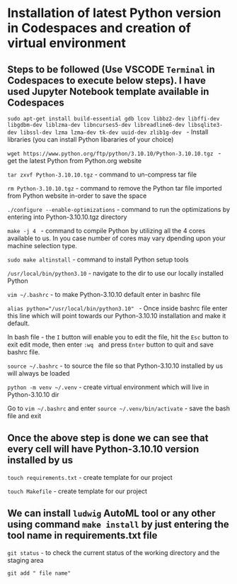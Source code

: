 # Installation of latest Python version in Codespaces and creation of virtual environment
## Steps to be followed (Use VSCODE ```Terminal``` in Codespaces to execute below steps). I have used Jupyter Notebook template available in Codespaces

```sudo apt-get install build-essential gdb lcov libbz2-dev libffi-dev libgdbm-dev liblzma-dev libncurses5-dev libreadline6-dev libsqlite3-dev libssl-dev lzma lzma-dev tk-dev uuid-dev zlib1g-dev ```  - Install libraries (you can install Python libararies of your choice)

```wget https://www.python.org/ftp/python/3.10.10/Python-3.10.10.tgz ``` - get the latest Python from Python.org website

```tar zxvf Python-3.10.10.tgz``` - command to un-compress tar file

```rm Python-3.10.10.tgz``` - command to remove the Python tar file imported from Python website in-order to save the space

```./configure --enable-optimizations``` - command to run the optimizations by entering into Python-3.10.10.tgz directory

```make -j 4 ``` - command to compile Python by utilizing all the 4 cores available to us. In you case number of cores may vary dpending upon your machine selection type.

```sudo make altinstall``` - command to install Python setup tools

```/usr/local/bin/python3.10``` - navigate to the dir to use our locally installed Python

```vim ~/.bashrc``` - to make Python-3.10.10 default enter in bashrc file 

```alias python="/usr/local/bin/python3.10" ``` - Once inside bashrc file enter this line which will point towards our Python-3.10.10 installation and make it default.


In bash file - the ```I``` button will enable you to edit the file, hit the ```Esc``` button to exit edit mode, then enter ```:wq ``` and press ```Enter``` button to quit and save bashrc file.


```source ~/.bashrc``` - to source the file so that Python-3.10.10 installed by us will always be loaded

```python -m venv ~/.venv``` - create virtual environment which will live in Python-3.10.10 dir

Go to  ```vim ~/.bashrc```  and enter  ```source ~/.venv/bin/activate``` - save the bash file and exit

## Once the above step is done we can see that every cell will have Python-3.10.10 version installed by us

```touch requirements.txt``` - create template for our project

```touch Makefile``` - create template for our project

## We can install ```ludwig``` AutoML tool or any other using command ```make install``` by just entering the tool name in requirements.txt file

```git status``` - to check the current status of the working directory and the staging area

```git add " file name" ```

